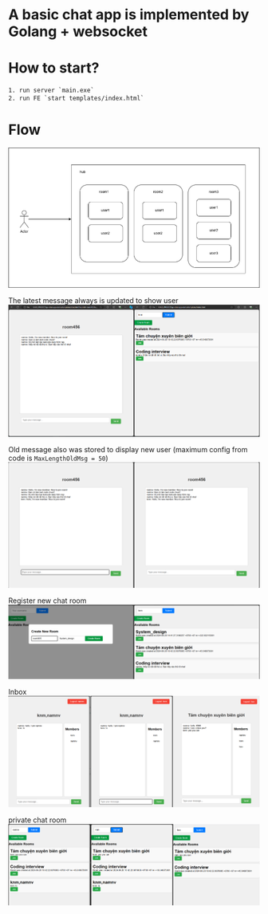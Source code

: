 # A basic chat app is implemented by Golang + websocket

# How to start?

    1. run server `main.exe`
    2. run FE `start templates/index.html`

# Flow

![alt text](docs/flow.png)


The latest message always is updated to show user
![alt text](docs/image.png)

Old message also was stored to display new user (maximum config from code is `MaxLengthOldMsg = 50`)
![alt text](docs/image-1.png)

Register new chat room
![alt text](docs/image-3.png)

Inbox
![alt text](docs/image5.png)

private chat room
![alt text](docs/image6.png)
